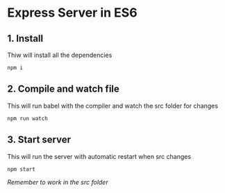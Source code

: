 # Express Server in ES6

## 1. Install
Thiw will install all the dependencies

    npm i

## 2. Compile and watch file
This will run babel with the compiler and watch the src folder for changes

    npm run watch

## 3. Start server
This will run the server with automatic restart when src changes

    npm start

_Remember to work in the src folder_
